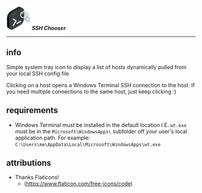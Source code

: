 ![Application Logo](winres/chooser-small.png) ***SSH Chooser***
___

## info

Simple system tray icon to display a list of hosts dynamically pulled from your local SSH config file

Clicking on a host opens a Windows Terminal SSH connection to the host. If you need multiple connections to the same host, just keep clicking :)

## requirements

- Windows Terminal must be installed in the default location
I.E. `wt.exe` must be in the `Microsoft\WindowsApps\` subfolder off your user's local application path. For example: `C:\Users\me\AppData\Local\Microsoft\WindowsApps\wt.exe`

## attributions

- Thanks Flaticons!
  - (https://www.flaticon.com/free-icons/code)
